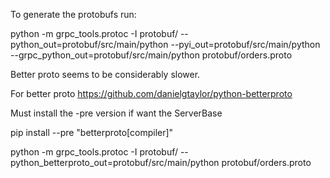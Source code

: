

To generate the protobufs run:

python -m grpc_tools.protoc -I protobuf/ --python_out=protobuf/src/main/python --pyi_out=protobuf/src/main/python --grpc_python_out=protobuf/src/main/python protobuf/orders.proto


Better proto seems to be considerably slower.

For better proto
https://github.com/danielgtaylor/python-betterproto

Must install the -pre version if want the ServerBase

pip install --pre "betterproto[compiler]"

python -m grpc_tools.protoc -I protobuf/ --python_betterproto_out=protobuf/src/main/python protobuf/orders.proto